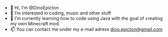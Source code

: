 - 👋 Hi, I’m @DinoEpicton
- 👀 I’m interested in coding, music and other stuff
- 🌱 I’m currently learning how to code using Java with the goal of creating my own Minecraft mod.
- 📫 You can contact me under my e-mail adress dino.epicton@gmail.com

<!---
DinoEpicton/DinoEpicton is a ✨ special ✨ repository because its `README.md` (this file) appears on your GitHub profile.
You can click the Preview link to take a look at your changes.
--->
